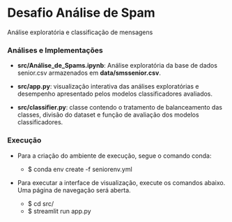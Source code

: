 # Desafio Análise de Spam

Análise exploratória e classificação de mensagens 

### Análises e Implementações

* __src/Análise_de_Spams.ipynb__: Análise exploratória da base de dados senior.csv armazenados em __data/smssenior.csv__.

* __src/app.py__: visualização interativa das análises exploratórias e desempenho apresentado pelos modelos classificadores avaliados.

* __src/classifier.py__: classe contendo o tratamento de balanceamento das classes, divisão do dataset e função de avaliação dos modelos classificadores.

### Execução

* Para a criação do ambiente de execução, segue o comando conda:
	* $ conda env create -f seniorenv.yml 

* Para executar a interface de visualização, execute os comandos abaixo. Uma página de navegação será aberta. 
	* $ cd src/
	* $ streamlit run app.py



